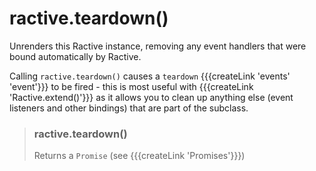 # ractive.teardown()


Unrenders this Ractive instance, removing any event handlers that were bound automatically by Ractive.

Calling `ractive.teardown()` causes a `teardown` {{{createLink 'events' 'event'}}} to be fired - this is most useful with {{{createLink 'Ractive.extend()'}}} as it allows you to clean up anything else (event listeners and other bindings) that are part of the subclass.


> ### ractive.teardown()
> Returns a `Promise` (see {{{createLink 'Promises'}}})
